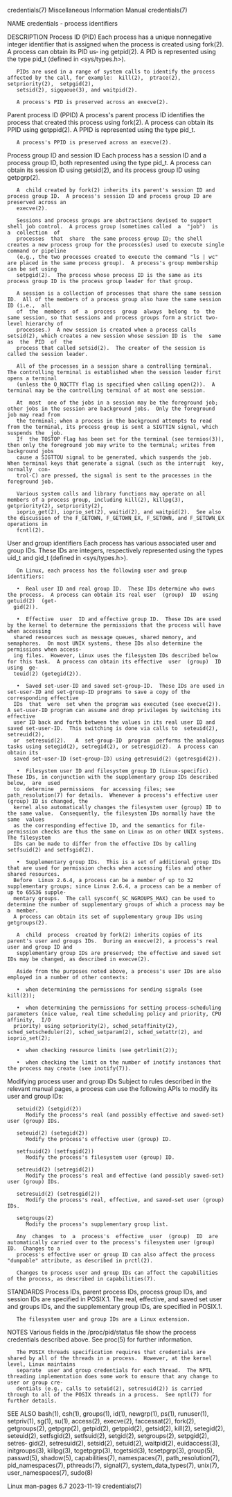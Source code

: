 credentials(7)						       Miscellaneous Information Manual							credentials(7)

NAME
       credentials - process identifiers

DESCRIPTION
   Process ID (PID)
       Each  process has a unique nonnegative integer identifier that is assigned when the process is created using fork(2).  A process can obtain its PID us‐
       ing getpid(2).  A PID is represented using the type pid_t (defined in <sys/types.h>).

       PIDs are used in a range of system calls to identify the process affected by the call, for example:  kill(2),  ptrace(2),  setpriority(2),  setpgid(2),
       setsid(2), sigqueue(3), and waitpid(2).

       A process's PID is preserved across an execve(2).

   Parent process ID (PPID)
       A  process's parent process ID identifies the process that created this process using fork(2).  A process can obtain its PPID using getppid(2).	A PPID
       is represented using the type pid_t.

       A process's PPID is preserved across an execve(2).

   Process group ID and session ID
       Each process has a session ID and a process group ID, both represented using the type pid_t.  A process can obtain its session ID using getsid(2),  and
       its process group ID using getpgrp(2).

       A  child created by fork(2) inherits its parent's session ID and process group ID.  A process's session ID and process group ID are preserved across an
       execve(2).

       Sessions and process groups are abstractions devised to support shell job control.  A process group (sometimes called  a	 "job")	 is  a	collection  of
       processes  that	share  the same process group ID; the shell creates a new process group for the process(es) used to execute single command or pipeline
       (e.g., the two processes created to execute the command "ls | wc" are placed in the same process group).	 A process's group membership can be set using
       setpgid(2).  The process whose process ID is the same as its process group ID is the process group leader for that group.

       A session is a collection of processes that share the same session ID.  All of the members of a process group also have the same session ID (i.e.,  all
       of  the	members	 of  a	process	 group	always	belong	to  the same session, so that sessions and process groups form a strict two-level hierarchy of
       processes.)  A new session is created when a process calls setsid(2), which creates a new session whose session ID is  the  same	 as  the  PID  of  the
       process that called setsid(2).  The creator of the session is called the session leader.

       All of the processes in a session share a controlling terminal.	The controlling terminal is established when the session leader first opens a terminal
       (unless the O_NOCTTY flag is specified when calling open(2)).  A terminal may be the controlling terminal of at most one session.

       At  most	 one of the jobs in a session may be the foreground job; other jobs in the session are background jobs.	 Only the foreground job may read from
       the terminal; when a process in the background attempts to read from the terminal, its process group is sent a SIGTTIN signal, which suspends the  job.
       If  the TOSTOP flag has been set for the terminal (see termios(3)), then only the foreground job may write to the terminal; writes from background jobs
       cause a SIGTTOU signal to be generated, which suspends the job.	When terminal keys that generate a signal (such as the interrupt  key,	normally  con‐
       trol-C) are pressed, the signal is sent to the processes in the foreground job.

       Various system calls and library functions may operate on all members of a process group, including kill(2), killpg(3), getpriority(2), setpriority(2),
       ioprio_get(2), ioprio_set(2), waitid(2), and waitpid(2).	 See also the discussion of the F_GETOWN, F_GETOWN_EX, F_SETOWN, and F_SETOWN_EX operations in
       fcntl(2).

   User and group identifiers
       Each  process  has various associated user and group IDs.  These IDs are integers, respectively represented using the types uid_t and gid_t (defined in
       <sys/types.h>).

       On Linux, each process has the following user and group identifiers:

       •  Real user ID and real group ID.  These IDs determine who owns the process.  A process can obtain its real user  (group)  ID  using  getuid(2)	 (get‐
	  gid(2)).

       •  Effective  user  ID and effective group ID.  These IDs are used by the kernel to determine the permissions that the process will have when accessing
	  shared resources such as message queues, shared memory, and semaphores.  On most UNIX systems, these IDs also determine the permissions when access‐
	  ing files.  However, Linux uses the filesystem IDs described below for this task.  A process can obtain its effective	 user  (group)	ID  using  ge‐
	  teuid(2) (getegid(2)).

       •  Saved set-user-ID and saved set-group-ID.  These IDs are used in set-user-ID and set-group-ID programs to save a copy of the corresponding effective
	  IDs  that  were  set when the program was executed (see execve(2)).  A set-user-ID program can assume and drop privileges by switching its effective
	  user ID back and forth between the values in its real user ID and saved set-user-ID.	This switching is done via calls to  seteuid(2),  setreuid(2),
	  or  setresuid(2).   A	 set-group-ID  program	performs the analogous tasks using setegid(2), setregid(2), or setresgid(2).  A process can obtain its
	  saved set-user-ID (set-group-ID) using getresuid(2) (getresgid(2)).

       •  Filesystem user ID and filesystem group ID (Linux-specific).	These IDs, in conjunction with the supplementary group IDs described below,  are  used
	  to  determine	 permissions  for accessing files; see path_resolution(7) for details.	Whenever a process's effective user (group) ID is changed, the
	  kernel also automatically changes the filesystem user (group) ID to the same value.  Consequently, the filesystem IDs normally have the same	values
	  as the corresponding effective ID, and the semantics for file-permission checks are thus the same on Linux as on other UNIX systems.	The filesystem
	  IDs can be made to differ from the effective IDs by calling setfsuid(2) and setfsgid(2).

       •  Supplementary group IDs.  This is a set of additional group IDs that are used for permission checks when accessing files and other shared resources.
	  Before  Linux 2.6.4, a process can be a member of up to 32 supplementary groups; since Linux 2.6.4, a process can be a member of up to 65536 supple‐
	  mentary groups.  The call sysconf(_SC_NGROUPS_MAX) can be used to determine the number of supplementary groups of which a process may be  a  member.
	  A process can obtain its set of supplementary group IDs using getgroups(2).

       A  child	 process  created by fork(2) inherits copies of its parent's user and groups IDs.  During an execve(2), a process's real user and group ID and
       supplementary group IDs are preserved; the effective and saved set IDs may be changed, as described in execve(2).

       Aside from the purposes noted above, a process's user IDs are also employed in a number of other contexts:

       •  when determining the permissions for sending signals (see kill(2));

       •  when determining the permissions for setting process-scheduling parameters (nice value, real time scheduling policy and priority, CPU affinity,  I/O
	  priority) using setpriority(2), sched_setaffinity(2), sched_setscheduler(2), sched_setparam(2), sched_setattr(2), and ioprio_set(2);

       •  when checking resource limits (see getrlimit(2));

       •  when checking the limit on the number of inotify instances that the process may create (see inotify(7)).

   Modifying process user and group IDs
       Subject to rules described in the relevant manual pages, a process can use the following APIs to modify its user and group IDs:

       setuid(2) (setgid(2))
	      Modify the process's real (and possibly effective and saved-set) user (group) IDs.

       seteuid(2) (setegid(2))
	      Modify the process's effective user (group) ID.

       setfsuid(2) (setfsgid(2))
	      Modify the process's filesystem user (group) ID.

       setreuid(2) (setregid(2))
	      Modify the process's real and effective (and possibly saved-set) user (group) IDs.

       setresuid(2) (setresgid(2))
	      Modify the process's real, effective, and saved-set user (group) IDs.

       setgroups(2)
	      Modify the process's supplementary group list.

       Any  changes  to	 a  process's  effective  user	(group)	 ID  are automatically carried over to the process's filesystem user (group) ID.  Changes to a
       process's effective user or group ID can also affect the process "dumpable" attribute, as described in prctl(2).

       Changes to process user and group IDs can affect the capabilities of the process, as described in capabilities(7).

STANDARDS
       Process IDs, parent process IDs, process group IDs, and session IDs are specified in POSIX.1.  The real, effective, and saved set user and groups  IDs,
       and the supplementary group IDs, are specified in POSIX.1.

       The filesystem user and group IDs are a Linux extension.

NOTES
       Various fields in the /proc/pid/status file show the process credentials described above.  See proc(5) for further information.

       The POSIX threads specification requires that credentials are shared by all of the threads in a process.	 However, at the kernel level, Linux maintains
       separate	 user and group credentials for each thread.  The NPTL threading implementation does some work to ensure that any change to user or group cre‐
       dentials (e.g., calls to setuid(2), setresuid(2)) is carried through to all of the POSIX threads in a process.  See nptl(7) for further details.

SEE ALSO
       bash(1), csh(1), groups(1), id(1), newgrp(1), ps(1), runuser(1), setpriv(1), sg(1), su(1), access(2), execve(2), faccessat(2),  fork(2),	 getgroups(2),
       getpgrp(2),  getpid(2),	getppid(2), getsid(2), kill(2), setegid(2), seteuid(2), setfsgid(2), setfsuid(2), setgid(2), setgroups(2), setpgid(2), setres‐
       gid(2), setresuid(2), setsid(2), setuid(2), waitpid(2), euidaccess(3), initgroups(3), killpg(3),	 tcgetpgrp(3),	tcgetsid(3),  tcsetpgrp(3),  group(5),
       passwd(5),  shadow(5),  capabilities(7),	 namespaces(7),	 path_resolution(7), pid_namespaces(7), pthreads(7), signal(7), system_data_types(7), unix(7),
       user_namespaces(7), sudo(8)

Linux man-pages 6.7							  2023-11-19								credentials(7)
